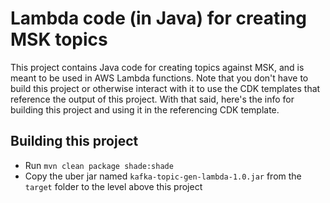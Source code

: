 # Lambda code (in Java) for creating MSK topics

This project contains Java code for creating topics against MSK, and is meant to be used in AWS Lambda functions. Note that you don't have to build this project or otherwise interact with it to use the CDK templates that reference the output of this project. With that said, here's the info for building this project and using it in the referencing CDK template.

## Building this project

- Run `mvn clean package shade:shade`
- Copy the uber jar named `kafka-topic-gen-lambda-1.0.jar` from the `target` folder to the level above this project